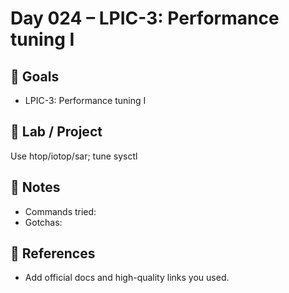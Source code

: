 # Day 024 – LPIC-3: Performance tuning I

## 🎯 Goals
- LPIC-3: Performance tuning I

## 🔧 Lab / Project
Use htop/iotop/sar; tune sysctl

## 📝 Notes
- Commands tried:
- Gotchas:

## 🔎 References
- Add official docs and high-quality links you used.
